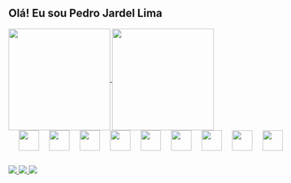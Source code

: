 ## Olá! Eu sou Pedro Jardel Lima

<a href="https://github.com/PedroJardel/github-readme-stats">
  <img height=200 align="center" src="https://github-readme-stats.vercel.app/api?username=PedroJardel&show_icons=true&theme=dark&locale=pt-br" />
</a>
<a href="https://github.com/PedroJardel/convoychat">
  <img height=200 align="center" src="https://github-readme-stats.vercel.app/api/top-langs?username=PedroJardel&layout=compact&langs_count=8&card_width=320&theme=dark&locale=pt-br" />
</a>
<div style="display:flex; flex-direction:row; gap:20px"><br>
  <img align="center" height="40" width="40" src="https://cdn.jsdelivr.net/gh/devicons/devicon@latest/icons/vuejs/vuejs-original.svg" />
  <img align="center" height="40" width="40" src="https://cdn.jsdelivr.net/gh/devicons/devicon@latest/icons/nuxtjs/nuxtjs-original.svg" />
  <img align="center" height="40" width="40" src="https://cdn.jsdelivr.net/gh/devicons/devicon@latest/icons/nestjs/nestjs-original.svg" />
  <img align="center" height="40" width="40" src="https://cdn.jsdelivr.net/gh/devicons/devicon@latest/icons/nodejs/nodejs-original.svg" />
  <img align="center" height="40" width="40" src="https://cdn.jsdelivr.net/gh/devicons/devicon@latest/icons/typescript/typescript-plain.svg" />
  <img align="center" height="40" width="40" src="https://cdn.jsdelivr.net/gh/devicons/devicon@latest/icons/javascript/javascript-plain.svg" />
  <img align="center" height="40" width="40" src="https://cdn.jsdelivr.net/gh/devicons/devicon@latest/icons/prisma/prisma-original.svg" />       
  <img align="center" height="40" width="40" src="https://cdn.jsdelivr.net/gh/devicons/devicon@latest/icons/postgresql/postgresql-plain-wordmark.svg" />       
  <img align="center" height="40" width="40" src="https://cdn.jsdelivr.net/gh/devicons/devicon@latest/icons/docker/docker-plain-wordmark.svg" />       
</div>

##

<div>
  <a href="mailto:pedrozagolima@gmail.com" target="_blank"> <img src="https://img.shields.io/badge/Gmail-D14836?style=for-the-badge&logo=gmail&logoColor=white"> </a>
  <a href="https://pedrojardel.github.io/" target="_blank"> <img src="https://img.shields.io/badge/website-000000?style=for-the-badge&logo=About.me&logoColor=white"> </a>
  <a href="https://www.linkedin.com/in/pedro-jardel-zago-lima-49361a134/" target="_blank"> <img src="https://img.shields.io/badge/LinkedIn-0077B5?style=for-the-badge&logo=linkedin&logoColor=white"> </a>
</div>
